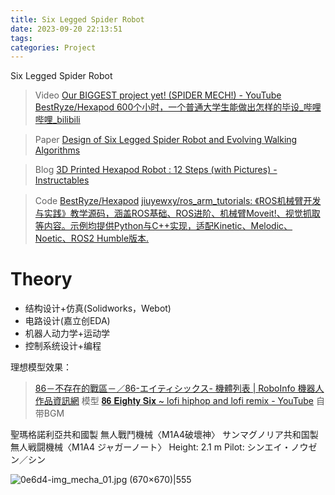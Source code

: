 ```yaml
---
title: Six Legged Spider Robot
date: 2023-09-20 22:13:51
tags: 
categories: Project
---
```


Six Legged Spider Robot

<!-- more -->


> Video
> [Our BIGGEST project yet! (SPIDER MECH!) - YouTube](https://www.youtube.com/watch?v=xd8dKY6Ozrg)
> [BestRyze/Hexapod 600个小时，一个普通大学生能做出怎样的毕设_哔哩哔哩_bilibili](https://www.bilibili.com/video/BV1xg4y1L7wh/?spm_id_from=333.999.0.0&vd_source=1dba7493016a36a32b27a14ed2891088)

> Paper
> [Design of Six Legged Spider Robot and Evolving Walking Algorithms](https://www.ijmlc.org/vol5/490-A42.pdf)

> Blog
> [3D Printed Hexapod Robot : 12 Steps (with Pictures) - Instructables](https://www.instructables.com/3D-Printed-Hexapod-Robot/)

> Code
> [BestRyze/Hexapod](https://github.com/BestRyze/Hexapod)
> [jiuyewxy/ros_arm_tutorials: 《ROS机械臂开发与实践》教学源码，涵盖ROS基础、ROS进阶、机械臂Moveit!、视觉抓取等内容。示例均提供Python与C++实现，适配Kinetic、Melodic、Noetic、ROS2 Humble版本.](https://github.com/jiuyewxy/ros_arm_tutorials)

# Theory

- 结构设计+仿真(Solidworks，Webot)
- 电路设计(嘉立创EDA)
- 机器人动力学+运动学
- 控制系统设计+编程



理想模型效果：

> [86－不存在的戰區－／86-エイティシックス- 機體列表 | RoboInfo 機器人作品資訊網](https://srw.wingzero.tw/robot/mechanical/zh-TW/336) 模型
> [𝟖𝟔 𝐄𝐢𝐠𝐡𝐭𝐲 𝐒𝐢𝐱 ~ lofi hiphop and lofi remix - YouTube](https://www.youtube.com/watch?v=PsQVRKgT7aw) 自带BGM

聖瑪格諾利亞共和國製 無人戰鬥機械〈M1A4破壞神〉
サンマグノリア共和国製　無人戦闘機械〈M1A4 ジャガーノート〉
Height: 2.1 m
Pilot: シンエイ・ノウゼン／シン

![0e6d4-img_mecha_01.jpg (670×670)|555](https://srw.wingzero.tw/assets/robot/0e6d4-img_mecha_01.jpg)